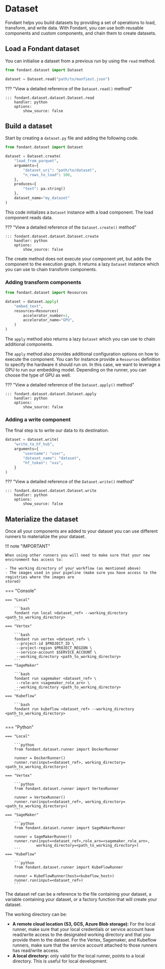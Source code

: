 # Dataset

Fondant helps you build datasets by providing a set of operations to load, transform, 
and write data. With Fondant, you can use both reusable components and custom components, 
and chain them to create datasets.

## Load a Fondant dataset 

You can initialise a dataset from a previous run by using the `read` method.



```python
from fondant.dataset import Dataset

dataset = Dataset.read("path/to/manfiest.json")

```

??? "View a detailed reference of the `Dataset.read()` method"

    ::: fondant.dataset.dataset.Dataset.read
        handler: python
        options:
            show_source: false

## Build a dataset

Start by creating a `dataset.py` file and adding the following code.

```python
from fondant.dataset import Dataset

dataset = Dataset.create(
    "load_from_parquet",
    arguments={
        "dataset_uri": "path/to/dataset",
        "n_rows_to_load": 100,
    },
    produces={
        "text": pa.string()
    },
    dataset_name="my_dataset"
)
```

This code initializes a `Dataset` instance with a load component. The load component reads data.

??? "View a detailed reference of the `Dataset.create()` method"

    ::: fondant.dataset.dataset.Dataset.create
        handler: python
        options:
            show_source: false

The create method does not execute your component yet, but adds the component to the execution 
graph. It returns a lazy `Dataset` instance which you can use to chain transform components.

### Adding transform components

```python
from fondant.dataset import Resources

dataset = dataset.apply(
    "embed_text",
    resources=Resources(
        accelerator_number=1,
        accelerator_name="GPU",
    )
)
```

The `apply` method also returns a lazy `Dataset` which you can use to chain additional components.

The `apply` method also provides additional configuration options on how to execute the component. 
You can for instance provide a `Resources` definition to specify the hardware it should run on. 
In this case, we want to leverage a GPU to run our embedding model. Depending on the runner, you 
can choose the type of GPU as well.

[//]: # (TODO: Add section on Resources or a general API section)

??? "View a detailed reference of the `Dataset.apply()` method"

    ::: fondant.dataset.dataset.Dataset.apply
        handler: python
        options:
            show_source: false

### Adding a write component

The final step is to write our data to its destination.

```python
dataset = dataset.write(
    "write_to_hf_hub",
    arguments={
        "username": "user",
        "dataset_name": "dataset",
        "hf_token": "xxx",
    }
)
```

??? "View a detailed reference of the `Dataset.write()` method"

    ::: fondant.dataset.dataset.Dataset.write
        handler: python
        options:
            show_source: false

[//]: # (TODO: Add info on mapping fields between components)

## Materialize the dataset

Once all your components are added to your dataset you can use different runners to materialize the 
your dataset.

!!! note "IMPORTANT"  

    When using other runners you will need to make sure that your new environment has access to:

    - The working directory of your workflow (as mentioned above)
    - The images used in your pipeline (make sure you have access to the registries where the images are
    stored)

=== "Console"

    === "Local"
    
        ```bash
        fondant run local <dataset_ref> --working_directory <path_to_working_directory>
        ```
    === "Vertex"
    
        ```bash 
        fondant run vertex <dataset_ref> \
         --project-id $PROJECT_ID \
         --project-region $PROJECT_REGION \
         --service-account $SERVICE_ACCOUNT \
         --working_directory <path_to_working_directory>
        ```
    === "SageMaker"
    
        ```bash
        fondant run sagemaker <dataset_ref> \
         --role-arn <sagemaker_role_arn> \
         --working_directory <path_to_working_directory>
        ```
    === "Kubeflow"
    
        ```bash
        fondant run kubeflow <dataset_ref> --working_directory <path_to_working_directory>
        ```

=== "Python"

    === "Local"
    
        ```python
        from fondant.dataset.runner import DockerRunner

        runner = DockerRunner()
        runner.run(input=<dataset_ref>, working_directory=<path_to_working_directory>)
        ```
    === "Vertex"
    
        ```python
        from fondant.dataset.runner import VertexRunner

        runner = VertexRunner()
        runner.run(input=<dataset_ref>, working_directory=<path_to_working_directory>)
        ```
    === "SageMaker"
    
        ```python
        from fondant.dataset.runner import SageMakerRunner

        runner = SageMakerRunner()
        runner.run(input=<dataset_ref>,role_arn=<sagemaker_role_arn>, 
                  working_directory=<path_to_working_directory>)        
        ```
    === "KubeFlow"
    
        ```python
        from fondant.dataset.runner import KubeFlowRunner

        runner = KubeFlowRunner(host=<kubeflow_host>)
        runner.run(input=<dataset_ref>)        
        ```
    
  The dataset ref can be a reference to the file containing your dataset, a variable 
  containing your dataset, or a factory function that will create your dataset.

  The working directory can be:

  - **A remote cloud location (S3, GCS, Azure Blob storage):**
    For the local runner, make sure that your local credentials or service account have read/write 
    access to the designated working directory and that you provide them to the dataset.
    For the Vertex, Sagemaker, and Kubeflow runners, make sure that the service account 
    attached to those runners has read/write access.
  - **A local directory:** only valid for the local runner, points to a local directory. 
    This is useful for local development.
